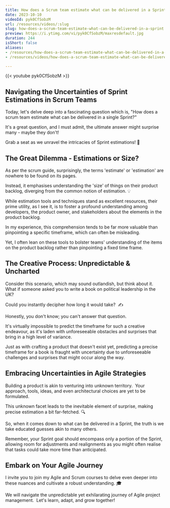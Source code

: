 ```yaml
---
title: How does a Scrum team estimate what can be delivered in a Sprint?
date: 2023-10-10
videoId: pyk0CfSobzM
url: /resources/videos/:slug
slug: how-does-a-scrum-team-estimate-what-can-be-delivered-in-a-sprint
preview: https://i.ytimg.com/vi/pyk0CfSobzM/maxresdefault.jpg
duration: 244
isShort: false
aliases:
- /resources/how-does-a-scrum-team-estimate-what-can-be-delivered-in-a-sprint
- /resources/videos/how-does-a-scrum-team-estimate-what-can-be-delivered-in-a-sprint-

---
```


{{< youtube pyk0CfSobzM >}}

## Navigating the Uncertainties of Sprint Estimations in Scrum Teams

Today, let's delve deep into a fascinating question which is, "How does a scrum team estimate what can be delivered in a single Sprint?"

It's a great question, and I must admit, the ultimate answer might surprise many - maybe they don't!

Grab a seat as we unravel the intricacies of Sprint estimations! 🚀

## The Great Dilemma - Estimations or Size?

As per the scrum guide, surprisingly, the terms 'estimate' or 'estimation' are nowhere to be found on its pages.

Instead, it emphasises understanding the 'size' of things on their product backlog, diverging from the common notion of estimation. 💡

While estimation tools and techniques stand as excellent resources, their prime utility, as I see it, is to foster a profound understanding among developers, the product owner, and stakeholders about the elements in the product backlog.

In my experience, this comprehension tends to be far more valuable than pinpointing a specific timeframe, which can often be misleading.

Yet, I often lean on these tools to bolster teams' understanding of the items on the product backlog rather than pinpointing a fixed time frame.

## The Creative Process: Unpredictable & Uncharted

Consider this scenario, which may sound outlandish, but think about it.  What if someone asked you to write a book on political leadership in the UK?

Could you instantly decipher how long it would take?  ✍️

Honestly, you don't know; you can't answer that question.

It's virtually impossible to predict the timeframe for such a creative endeavour, as it's laden with unforeseeable obstacles and surprises that bring in a high level of variance.

Just as with crafting a product that doesn't exist yet, predicting a precise timeframe for a book is fraught with uncertainty due to unforeseeable challenges and surprises that might occur along the way.

## Embracing Uncertainties in Agile Strategies

Building a product is akin to venturing into unknown territory.  Your approach, tools, ideas, and even architectural choices are yet to be formulated.

This unknown facet leads to the inevitable element of surprise, making precise estimation a bit far-fetched. 🔍

So, when it comes down to what can be delivered in a Sprint, the truth is we take educated guesses akin to many others.

Remember, your Sprint goal should encompass only a portion of the Sprint, allowing room for adjustments and realignments as you might often realise that tasks could take more time than anticipated.

## Embark on Your Agile Journey

I invite you to join my Agile and Scrum courses to delve even deeper into these nuances and cultivate a robust understanding. 🎓

We will navigate the unpredictable yet exhilarating journey of Agile project management.  Let's learn, adapt, and grow together!


